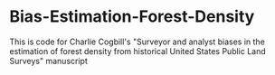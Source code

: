 # Bias-Estimation-Forest-Density

This is code for Charlie Cogbill's "Surveyor and analyst biases in the estimation of forest density from historical United States Public Land Surveys" manuscript
